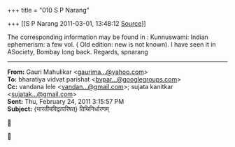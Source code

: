 +++
title = "010 S P Narang"

+++
[[S P Narang	2011-03-01, 13:48:12 [Source](https://groups.google.com/g/bvparishat/c/WjDIoycM6zc)]]



The corresponding information may be found in : Kunnuswami: Indian ephemerism: a few vol. ( Old edition: new is not known). I have seen it in ASociety, Bombay long back. Regards, spnarang  

  

------------------------------------------------------------------------

**From:** Gauri Mahulikar \<[gaurima...@yahoo.com]()\>  
**To:** bharatiya vidvat parishat \<[bvpar...@googlegroups.com]()\>  
**Cc:** vandana lele \<[vandan...@gmail.com]()\>; sujata kanitkar \<[sujatak...@gmail.com]()\>  
**Sent:** Thu, February 24, 2011 3:15:57 PM  
**Subject:** {भारतीयविद्वत्परिषत्} तिथिनिर्धारणम्  





